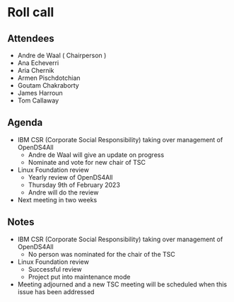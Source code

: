 # Roll call
## Attendees

- Andre de Waal ( Chairperson )
- Ana Echeverri
- Aria Chernik
- Armen Pischdotchian
- Goutam Chakraborty
- James Harroun
- Tom Callaway

## Agenda

- IBM CSR (Corporate Social Responsibility) taking over management of OpenDS4All 
  - Andre de Waal will give an update on progress
  - Nominate and vote for new chair of TSC
- Linux Foundation review
  - Yearly review of OpenDS4All
  - Thursday 9th of February 2023
  - Andre will do the review
- Next meeting in two weeks

## Notes

- IBM CSR (Corporate Social Responsibility) taking over management of OpenDS4All
  - No person was nominated for the chair of the TSC
- Linux Foundation review
  - Successful review
  - Project put into maintenance mode
- Meeting adjourned and a new TSC meeting will be scheduled when this issue has been addressed
